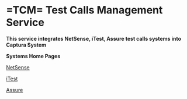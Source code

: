 # =TCM= Test Calls Management Service 

**This service integrates NetSense, iTest, Assure test calls systems into Captura System**

**Systems Home Pages**

[NetSense](https://arptel.com/index.html)

[iTest](http://www.i-test.net/)

[Assure](https://www.csgi.com/portfolio/csg-wholesale/assure/)
